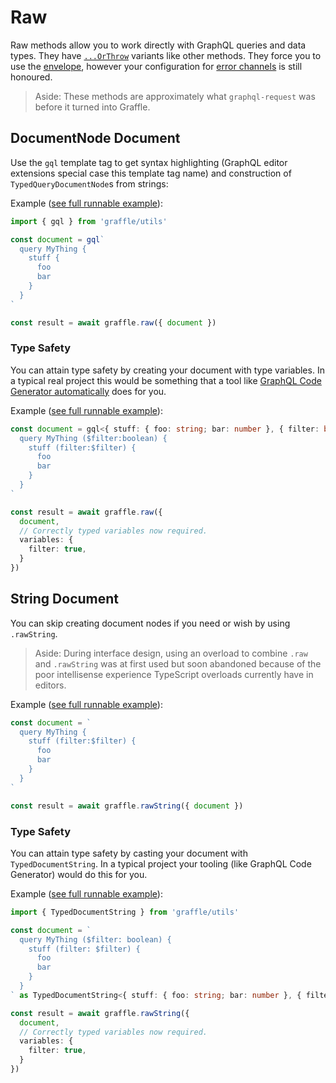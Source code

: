 # Raw

Raw methods allow you to work directly with GraphQL queries and data types. They have [`...OrThrow`](#orthrow) variants like other methods. They force you to use the [envelope](#envelope), however your configuration for [error channels](#errors) is still honoured.

> Aside: These methods are approximately what `graphql-request` was before it turned into Graffle.

## DocumentNode Document

Use the `gql` template tag to get syntax highlighting (GraphQL editor extensions special case this template tag name) and construction of `TypedQueryDocumentNode`s from strings:

Example ([see full runnable example](./examples/raw.ts)):

```ts
import { gql } from 'graffle/utils'

const document = gql`
  query MyThing {
    stuff {
      foo
      bar
    }
  }
`

const result = await graffle.raw({ document })
```

### Type Safety

You can attain type safety by creating your document with type variables. In a typical real project this would be something that a tool like [GraphQL Code Generator automatically](https://the-guild.dev/graphql/codegen) does for you.

Example ([see full runnable example](./examples/raw-typed.ts)):

```ts
const document = gql<{ stuff: { foo: string; bar: number }, { filter: boolean } }>`
  query MyThing ($filter:boolean) {
    stuff (filter:$filter) {
      foo
      bar
    }
  }
`

const result = await graffle.raw({
  document,
  // Correctly typed variables now required.
  variables: {
    filter: true,
  }
})
```

## String Document

You can skip creating document nodes if you need or wish by using `.rawString`.

> Aside: During interface design, using an overload to combine `.raw` and `.rawString` was at first used but soon abandoned because of the poor intellisense experience TypeScript overloads currently have in editors.

Example ([see full runnable example](./examples/rawString.ts)):

```ts
const document = `
  query MyThing {
    stuff (filter:$filter) {
      foo
      bar
    }
  }
`

const result = await graffle.rawString({ document })
```

### Type Safety

You can attain type safety by casting your document with `TypedDocumentString`. In a typical project your tooling (like GraphQL Code Generator) would do this for you.

Example ([see full runnable example](./examples/rawString-typed.ts)):

```ts
import { TypedDocumentString } from 'graffle/utils'

const document = `
  query MyThing ($filter: boolean) {
    stuff (filter: $filter) {
      foo
      bar
    }
  }
` as TypedDocumentString<{ stuff: { foo: string; bar: number }, { filter: boolean } }>

const result = await graffle.rawString({
  document,
  // Correctly typed variables now required.
  variables: {
    filter: true,
  }
})
```

